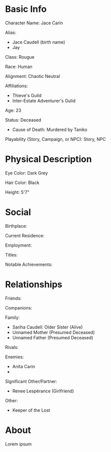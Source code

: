 
# Basic Info
Character Name: Jace Carin

Alias:
 - Jace Caudell (birth name)
 - Jay

Class: Rougue

Race: Human

Alignment: Chaotic Neutral

Affiliations: 
 - Thieve's Guild
 - Inter-Estate Adventurer's Gulid

Age: 23

Status: Deceased
 - Cause of Death: Murdered by Taniko

Playability (Story, Campaign, or NPC): Story, NPC

# Physical Description
Eye Color: Dark Grey

Hair Color: Black

Height: 5'7"

# Social
Birthplace: 

Current Residence: 

Employment: 

Titles: 

Notable Achievements:

# Relationships
Friends: 

Companions: 

Family: 
 - Sariha Caudell: Older Sister (Alive)
 - Unnamed Mother (Presumed Deceased)
 - Unnamed Father (Presumed Deceased)

Rivals: 

Enemies: 
 - Anita Carin
 - 

Significant Other/Partner: 
 - Renee Lespérance (Girlfriend)

Other: 
 - Keeper of the Lost

# About
  Lorem ipsum
